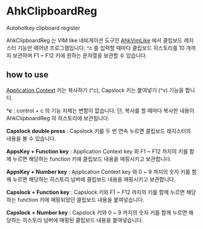 # AhkClipboardReg
Autohotkey clipboard register

AhkClipboardReg 는 VIM like 네비게이션 도구인 [AhkVimLike](https://github.com/johngrib/AhkVimLike) 에서 클립보드 레지스터 기능만 떼어낸 프로그램입니다. ^c 를 입력할 때마다 클립보드 히스토리를 10 개까지 보관하며 F1 ~ F12 키에 원하는 문자열을 보관할 수 있습니다.

## how to use

[Application Context](https://www.google.co.kr/search?lr=&complete=1&hl=ko&biw=960&bih=482&tbm=isch&sa=1&q=keyboard+application+context+key&oq=keyboard+application+context+key&gs_l=img.3...4612.6761.0.6944.11.10.1.0.0.0.225.985.0j5j1.6.0....0...1c.1.64.img..11.0.0.-p4qFuTqG24) 키는 복사하기 (^c), Capslock 키는 붙여넣기 (^v) 기능을 합니다.

__^c__ : control + c 의 기능 자체는 변함이 없습니다. 단, 복사를 할 때마다 복사한 내용이 AhkClipboardReg 의 히스토리에 보관됩니다.

__Capslock double press__ : Capslock 키를 두 번 연속 누르면 클립보드 레지스터의 내용을 볼 수 있습니다.

__AppsKey + Function key__ : Application Context key 와 F1 ~ F12 까지의 키를 함께 누르면 해당하는 function 키에 클립보드 내용을 매핑시키고 보관합니다.

__AppsKey + Number key__ : Application Context key 와 0 ~ 9 까지의 숫자 키를 함께 누르면 해당하는 히스토리 넘버에 클립보드 내용을 매핑시키고 보관합니다.

__Capslock + Function key__ : Capslock 키와 F1 ~ F12 까지의 키를 함께 누르면 해당하는 function 키에 매핑되었던 클립보드 내용을 붙여넣습니다.

__Capslock + Number key__ : Capslock 키와 0 ~ 9 까지의 숫자 키를 함께 누르면 해당하는 히스토리 넘버에 매핑된 클립보드 내용을 붙여넣습니다.
